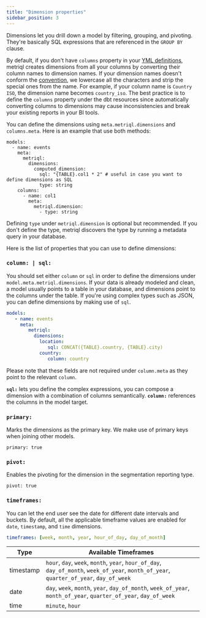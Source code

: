 ```yaml
---
title: "Dimension properties"
sidebar_position: 3
---
```

Dimensions let you drill down a model by filtering, grouping, and pivoting. They're basically SQL expressions that are referenced in the `GROUP BY` clause. 

By default, if you don't have `columns` property in your [YML definitions](https://docs.getdbt.com/reference/model-properties), metriql creates dimensions from all your columns by converting their column names to dimension names. If your dimension names doesn't conform the [convention](field#name), we lowercase all the characters and strip the special ones from the name. For example, if your column name is `Country ISO`, the dimension name becomes `country_iso`. The best practice is to define the `columns` property under the dbt resources since automatically converting columns to dimensions may cause inconsistencies and break your existing reports in your BI tools.

You can define the dimensions using `meta.metriql.dimensions` and `columns.meta`. Here is an example that use both methods:

```
models:
  - name: events
    meta:
      metriql:
        dimensions:
          computed_dimension:
            sql: "{TABLE}.col1 * 2" # useful in case you want to define dimensions as SQL
            type: string
    columns:
      - name: col1
        meta:
          metriql.dimension:
            - type: string

```

Defining `type` under `metriql.dimension` is optional but recommended. If you don't define the type, metriql discovers the type by running a metadata query in your database.

Here is the list of properties that you can use to define dimensions:

### `column: | sql:`

You should set either `column` or `sql` in order to define the dimensions under `model.meta.metriql.dimensions`. If your data is already modeled and clean, a model usually points to a table in your database, and dimensions point to the columns under the table. If you're using complex types such as JSON, you can define dimensions by making use of `sql`.

```yml
models:
   - name: events
     meta:
        metriql:
          dimensions:
          	location:
          	   sql: CONCAT({TABLE}.country, {TABLE}.city)
          	country:
          	   column: country
```

Please note that these fields are not required under `column.meta` as they point to the relevant `column`.

**`sql:`** lets you define the complex expressions, you can compose a dimension with a combination of columns semantically.
**`column:`** references the columns in the model target.

### `primary:`

Marks the dimensions as the primary key. We make use of primary keys when joining other models. 

`primary: true`

### `pivot:`

Enables the pivoting for the dimension in the segmentation reporting type.

`pivot: true`

### `timeframes:`

You can let the end user see the date for different date intervals and buckets. By default, all the applicable timeframe values are enabled for `date`, `timestamp`, and `time` dimensions.

```yml
timeframes: [week, month, year, hour_of_day, day_of_month]
```


| Type      | Available Timeframes                                                                                                                     |
|-----------|------------------------------------------------------------------------------------------------------------------------------------------|
| timestamp | `hour`, `day`, `week`, `month`, `year`, `hour_of_day`, `day_of_month`, `week_of_year`, `month_of_year`, `quarter_of_year`, `day_of_week` |
| date      | `day`, `week`, `month`, `year`, `day_of_month`, `week_of_year`, `month_of_year`, `quarter_of_year`, `day_of_week`                        |
| time      | `minute`, `hour`                                                                                                                         |
